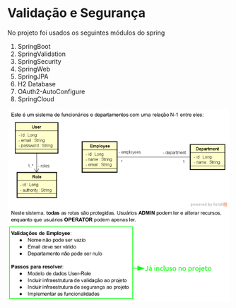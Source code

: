 # Validação e Segurança

No projeto foi usados os seguintes módulos do spring

1. SpringBoot
2. SpringValidation
3. SpringSecurity
4. SpringWeb
5. SpringJPA
6. H2 Database
7. OAuth2-AutoConfigure
8. SpringCloud

![Untitled](img/Untitled.png)